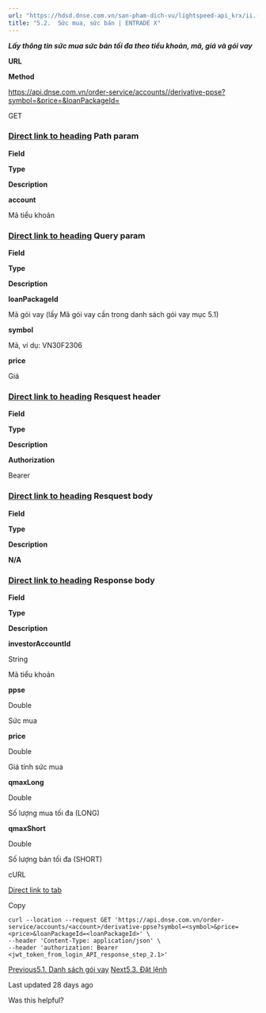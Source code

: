 ```yaml
---
url: "https://hdsd.dnse.com.vn/san-pham-dich-vu/lightspeed-api_krx/ii.-trading-api/5.-giao-dich-phai-sinh/5.2.-suc-mua-suc-ban"
title: "5.2.  Sức mua, sức bán | ENTRADE X"
---
```


_**Lấy thông tin sức mua sức bán tối đa theo tiểu khoản, mã, giá và gói vay**_

**URL**

**Method**

[https://api.dnse.com.vn/order-service/accounts/<account>/derivative-ppse?symbol=<symbol>&price=<price>&loanPackageId=<loanPackageId>](https://services.entrade.com.vn/dnse-order-service/accounts/%3Caccount%3E/derivative-ppse?symbol=%3Csymbol%3E&price=%3Cprice%3E&loanPackageId=%3CloanPackageId%3E)

GET

### [Direct link to heading](https://hdsd.dnse.com.vn/san-pham-dich-vu/lightspeed-api_krx/ii.-trading-api/5.-giao-dich-phai-sinh/5.2.-suc-mua-suc-ban\#path-param)    **Path param**

**Field**

**Type**

**Description**

**account**

Mã tiểu khoản

### [Direct link to heading](https://hdsd.dnse.com.vn/san-pham-dich-vu/lightspeed-api_krx/ii.-trading-api/5.-giao-dich-phai-sinh/5.2.-suc-mua-suc-ban\#query-param)    **Query param**

**Field**

**Type**

**Description**

**loanPackageId**

Mã gói vay (lấy Mã gói vay cần trong danh sách gói vay mục 5.1)

**symbol**

Mã, ví dụ: VN30F2306

**price**

Giá

### [Direct link to heading](https://hdsd.dnse.com.vn/san-pham-dich-vu/lightspeed-api_krx/ii.-trading-api/5.-giao-dich-phai-sinh/5.2.-suc-mua-suc-ban\#resquest-header)    **Resquest header**

**Field**

**Type**

**Description**

**Authorization**

Bearer <JWT token>

### [Direct link to heading](https://hdsd.dnse.com.vn/san-pham-dich-vu/lightspeed-api_krx/ii.-trading-api/5.-giao-dich-phai-sinh/5.2.-suc-mua-suc-ban\#resquest-body)    **Resquest body**

**Field**

**Type**

**Description**

**N/A**

### [Direct link to heading](https://hdsd.dnse.com.vn/san-pham-dich-vu/lightspeed-api_krx/ii.-trading-api/5.-giao-dich-phai-sinh/5.2.-suc-mua-suc-ban\#response-body)    **Response body**

**Field**

**Type**

**Description**

**investorAccountId**

String

Mã tiểu khoản

**ppse**

Double

Sức mua

**price**

Double

Giá tính sức mua

**qmaxLong**

Double

Số lượng mua tối đa (LONG)

**qmaxShort**

Double

Số lượng bán tối đa (SHORT)

cURL

[Direct link to tab](https://hdsd.dnse.com.vn/san-pham-dich-vu/lightspeed-api_krx/ii.-trading-api/5.-giao-dich-phai-sinh/5.2.-suc-mua-suc-ban#tab-curl)

Copy

```inline-grid min-w-full grid-cols-[auto_1fr] p-2 [count-reset:line] print:whitespace-pre-wrap
curl --location --request GET 'https://api.dnse.com.vn/order-service/accounts/<account>/derivative-ppse?symbol=<symbol>&price=<price>&loanPackageId=<loanPackageId>' \
--header 'Content-Type: application/json' \
--header 'authorization: Bearer <jwt_token_from_login_API_response_step_2.1>'
```

[Previous5.1. Danh sách gói vay](https://hdsd.dnse.com.vn/san-pham-dich-vu/lightspeed-api_krx/ii.-trading-api/5.-giao-dich-phai-sinh/5.1.-danh-sach-goi-vay) [Next5.3. Đặt lệnh](https://hdsd.dnse.com.vn/san-pham-dich-vu/lightspeed-api_krx/ii.-trading-api/5.-giao-dich-phai-sinh/5.3.-dat-lenh)

Last updated 28 days ago

Was this helpful?